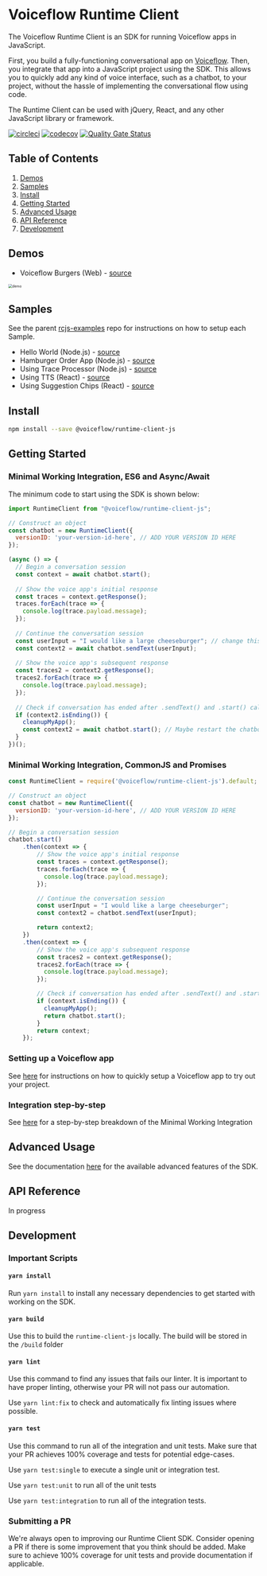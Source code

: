 # Voiceflow Runtime Client

The Voiceflow Runtime Client is an SDK for running Voiceflow apps in JavaScript. 

First, you build a fully-functioning conversational app on [Voiceflow](https://creator.voiceflow.com). Then, you integrate that app into a JavaScript project using the SDK. This allows you to quickly add any kind of voice interface, such as a chatbot, to your project, without the hassle of implementing the conversational flow using code.

The Runtime Client can be used with jQuery, React, and any other JavaScript library or framework. 

[![circleci](https://circleci.com/gh/voiceflow/runtime-client-js/tree/master.svg?style=shield&circle-token=a4447ba98e39b43cc47fd6da870ca68ff0ca5db0)](https://circleci.com/gh/voiceflow/runtime-client-js/tree/master)
[![codecov](https://codecov.io/gh/voiceflow/runtime-client-js/branch/master/graph/badge.svg?token=RYypRxePDX)](https://codecov.io/gh/voiceflow/runtime-client-js)
[![Quality Gate Status](https://sonarcloud.io/api/project_badges/measure?project=voiceflow_runtime-client-js&metric=alert_status&token=088b80f6baf3c958b609f31f64b65289bd4586dc)](https://sonarcloud.io/dashboard?id=voiceflow_runtime-client-js)



## Table of Contents

1. [Demos](https://github.com/voiceflow/runtime-client-js/tree/master#demos)
2. [Samples](https://github.com/voiceflow/runtime-client-js/tree/master#samples)
3. [Install](https://github.com/voiceflow/runtime-client-js/tree/master#install)
4. [Getting Started](https://github.com/voiceflow/runtime-client-js/tree/master#getting-started)
5. [Advanced Usage](https://github.com/voiceflow/runtime-client-js/tree/master#advanced-usage)
6. [API Reference](https://github.com/voiceflow/runtime-client-js/tree/master#api-reference)
7. [Development](https://github.com/voiceflow/runtime-client-js/tree/master#api-reference)



## Demos

- Voiceflow Burgers (Web) - [source](https://voiceflow-burger.webflow.io/)

<img src="https://user-images.githubusercontent.com/5643574/106966841-17b9ee00-6714-11eb-868a-26751b7d560e.png" alt="demo" style="zoom:50%;" />

## Samples

See the parent [rcjs-examples](https://github.com/voiceflow/rcjs-examples) repo for instructions on how to setup each Sample.

- Hello World (Node.js) - [source](https://github.com/voiceflow/rcjs-examples/tree/master/hello-world)
- Hamburger Order App (Node.js) - [source](https://github.com/voiceflow/rcjs-examples/tree/master/hamburger-order)
- Using Trace Processor (Node.js) - [source](https://github.com/voiceflow/rcjs-examples/tree/master/trace-processor)
- Using TTS (React) - [source](https://github.com/voiceflow/rcjs-examples/tree/master/text-to-speech)
- Using Suggestion Chips (React) - [source](https://github.com/voiceflow/rcjs-examples/tree/master/suggestion-chips)


## Install

```bash
npm install --save @voiceflow/runtime-client-js
```

## Getting Started

### Minimal Working Integration, ES6 and Async/Await

The minimum code to start using the SDK is shown below:

```js
import RuntimeClient from "@voiceflow/runtime-client-js";

// Construct an object 
const chatbot = new RuntimeClient({
  versionID: 'your-version-id-here', // ADD YOUR VERSION ID HERE
});

(async () => {
  // Begin a conversation session
  const context = await chatbot.start();
  
  // Show the voice app's initial response
  const traces = context.getResponse();
  traces.forEach(trace => {
    console.log(trace.payload.message);
  });
  
  // Continue the conversation session
  const userInput = "I would like a large cheeseburger"; // change this string to what your app expects
  const context2 = await chatbot.sendText(userInput);
  
  // Show the voice app's subsequent response
  const traces2 = context2.getResponse();
  traces2.forEach(trace => {
    console.log(trace.payload.message);
  });
  
  // Check if conversation has ended after .sendText() and .start() calls
  if (context2.isEnding()) {
    cleanupMyApp();
    const context2 = await chatbot.start(); // Maybe restart the chatbot application with .start()
  }
})();
```



### Minimal Working Integration, CommonJS and Promises

```js
const RuntimeClient = require('@voiceflow/runtime-client-js').default;

// Construct an object 
const chatbot = new RuntimeClient({
  versionID: 'your-version-id-here', // ADD YOUR VERSION ID HERE
});

// Begin a conversation session
chatbot.start()
	.then(context => {
  		// Show the voice app's initial response
  		const traces = context.getResponse();
  		traces.forEach(trace => {
		  console.log(trace.payload.message);
		});

		// Continue the conversation session
		const userInput = "I would like a large cheeseburger";
		const context2 = chatbot.sendText(userInput);

		return context2;
	})
	.then(context => {
		// Show the voice app's subsequent response
		const traces2 = context.getResponse();
		traces2.forEach(trace => {
		  console.log(trace.payload.message);
		});

		// Check if conversation has ended after .sendText() and .start() calls
		if (context.isEnding()) {
		  cleanupMyApp();
		  return chatbot.start();
		}
		return context;
	});
```



### Setting up a Voiceflow app

See [here]() for instructions on how to quickly setup a Voiceflow app to try out your project.

### Integration step-by-step

See [here]() for a step-by-step breakdown of the Minimal Working Integration



## Advanced Usage

See the documentation [here]() for the available advanced features of the SDK.


## API Reference

In progress

## Development

### Important Scripts

#### `yarn install`

Run `yarn install` to install any necessary dependencies to get started with working on the SDK.

#### `yarn build`

Use this to build the `runtime-client-js` locally. The build will be stored in the `/build` folder

#### `yarn lint`

Use this command to find any issues that fails our linter. It is important to have proper linting, otherwise your PR will not pass our automation.

Use `yarn lint:fix` to check and automatically fix linting issues where possible.

#### `yarn test`

Use this command to run all of the integration and unit tests. Make sure that your PR achieves 100% coverage and tests for potential edge-cases. 

Use `yarn test:single` to execute a single unit or integration test.

Use `yarn test:unit` to run all of the unit tests

Use `yarn test:integration` to run all of the integration tests.



### Submitting a PR

We're always open to improving our Runtime Client SDK. Consider opening a PR if there is some improvement that you think should be added. Make sure to achieve 100% coverage for unit tests and provide documentation if applicable.
